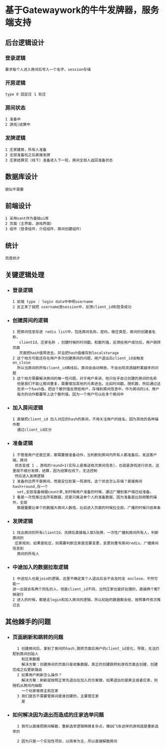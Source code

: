 # 基于Gatewaywork的牛牛发牌器，服务端支持

## 后台逻辑设计

### 登录逻辑

    要求每个人进入房间后写入一个名字，session存储

### 开房逻辑

    type 0 固定庄 1 轮庄


### 房间状态
    1 准备中
    2 游戏|结算中    

### 发牌逻辑

    1 庄家建房，所有人准备
    2 全部准备玩之后直接发牌
    3 庄家结算完（线下）准备进入下一轮，房间全部人返回准备状态

## 数据库设计

    貌似不需要

## 前端设计

    1 采用vant作为基础ui库
    2 页面（主界面，游戏界面）
    3 组件（登录组件，介绍组件，房间创建组件）

## 统计

    百度统计

## 关键逻辑处理

- ### 登录逻辑
    ```
    1 前端 type : login data中申明username
    2 反正来了就把 username放session中，反馈client_id和登录成功
    ```
- ### 创建房间的逻辑
    ```
    1 把房间信息存进 redis list中，包括房间名称，密码，做庄类型，房间的创建者名称，
       clientId，庄家名称 ，创建时候的时间戳，和散列值，反馈给用户成功后，用户跳转页面
       页面把hash值带进去，并且把hash值缓存到localstorage
    2 这个地方可能还存在用户多次创建房间的问题，用户退出后client_id会触发on_close
      所以当房间的所有client_id离线后，房间会自动释放，不会出现资源越积累越多的问题
    3 这个地方需要解决房间的唯一性问题，对于用户来讲，他只在乎自己创建的房间的名称
      但是我们不能让房间重复，需要增加其他的元素进去，比如时间戳，随机数，然后通过这
      些求一个hash值，把这个散列值反馈给用户，存储到房间信息中，作为房间的id，用户
      每次的动作都要带上这个散列值，因为一个用户可以在多个房间中
  
    ```
- ### 加入房间逻辑
    ```
    1 直接把client_id 加入对应的hash的房间，不用关注用户的姓名，因为其他的各种操作都
      通过client_id区分
    ```
- ### 准备逻辑
   ```
   1 不管是用户还是庄家，都需要做准备动作，当判断到房间内所有人都准备后，发送客户端，房间
    状态变成 1 ，游戏的round+1(实际上是推送依次房间信息)，也就是游戏进行状态，这里就不细分发牌，结算，因为结算在线下，无法控制
    然后进入发牌逻辑
   2 准备的边界不是房间，而是定位到某一局游戏，这个状态怎么存储？直接房间hash+round,存一个
     set,全部准备根据count来,到时候用户准备的时候，通过广播到客户端已经准备。
   3 看是一次性推过去所有数据，还是只推送单个人的准备数据，因为准备是比较频繁的操作，全部
     数据量要比单个的数据大房间人数倍，比如进入页面的时候拉全部，广播的时候只给单条
   ```
- ### 发牌逻辑
    ```
    1 找出房间的所有clientId，洗牌后直接每人取5张牌，一次性广播到房间所有人，判断房间的
     庄家规则，如果是轮庄，则需要判断庄家是否要变更，变更则重写房间redis，广播房间信息到
      房间的所有人
    ```

- ### 中途加入的数据拉取逻辑
    ```
    1 中途加入也是join的逻辑，这里不确定某个人退出后会不会及时走 onclose，不然可能一
    进一出就会有两个同名的人，但是client_id不同，当然庄家也是好处理的，直接两个都T掉就行
    2 进入的时候，都是走login和加入房间的逻辑，所以初始的数据都会给，按照事件依次推过去
    ```

## 其他棘手的问题

- ### 页面刷新和跳转的问题
  ```
    1 创建房间后，拿到了房间的hash,跳转页面后用户的client_id变化，导致，无法匹配到房间创始人
      和庄家数据
      解决方案：创建房间的页面只是收集数据，真正的创建跳转到游戏页面去创建，创建完成之后更新路由
    2 如果用户刷新怎么操作？
      解决方案：刷新就按照正常先退出在加入的方案做，如果退出的是房主或者庄家，则随机从房间内抽取
      一个玩家做房主和庄家
    3 我们是否不需要管房间是谁创建的，主要管庄家
      是
  ```
- ### 如何解决因为退出而造成的庄家选举问题
  ```
    1 我可以直接把房间解散，重新选举逻辑稍微复杂点，像QQ飞车这样的游戏就是重新选举的
  
    2 因为只是一个实验性项目，以简单为主，所以直接解散房间
  ```

